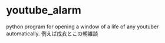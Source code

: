 # youtube_alarm
python program for opening a window of a life of any youtuber automatically.  例えば戌亥とこの朝雑談
